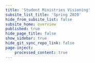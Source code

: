 ```yaml
---
title: 'Student Ministries Visioning'
subsite_list_title: 'Spring 2020'
hide_from_subsite_list: false
subsite_home: overview
published: true
hide_page_title: false
show_sidebar: true
hide_git_sync_repo_link: false
page-inject:
    processed_content: true
---
```


